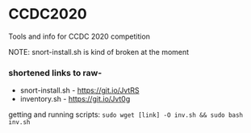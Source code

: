 # CCDC2020
Tools and info for CCDC 2020 competition


NOTE: snort-install.sh is kind of broken at the moment


### shortened links to raw- 
 * snort-install.sh - https://git.io/JvtRS
 * inventory.sh - https://git.io/Jvt0g

 getting and running scripts:
 `sudo wget [link] -O inv.sh && sudo bash inv.sh`